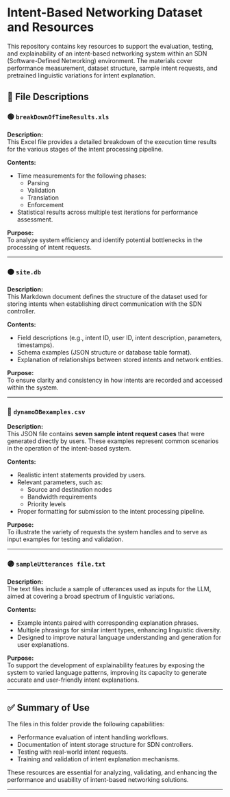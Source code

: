 # Intent-Based Networking Dataset and Resources

This repository contains key resources to support the evaluation, testing, and explainability of an intent-based networking system within an SDN (Software-Defined Networking) environment. The materials cover performance measurement, dataset structure, sample intent requests, and pretrained linguistic variations for intent explanation.

## 📂 File Descriptions

### 🟢 `breakDownOfTimeResults.xls`
**Description:**  
This Excel file provides a detailed breakdown of the execution time results for the various stages of the intent processing pipeline.

**Contents:**  
- Time measurements for the following phases:
  - Parsing
  - Validation
  - Translation
  - Enforcement
- Statistical results across multiple test iterations for performance assessment.

**Purpose:**  
To analyze system efficiency and identify potential bottlenecks in the processing of intent requests.

---

### 🟠 `site.db`
**Description:**  
This Markdown document defines the structure of the dataset used for storing intents when establishing direct communication with the SDN controller.

**Contents:**  
- Field descriptions (e.g., intent ID, user ID, intent description, parameters, timestamps).
- Schema examples (JSON structure or database table format).
- Explanation of relationships between stored intents and network entities.

**Purpose:**  
To ensure clarity and consistency in how intents are recorded and accessed within the system.

---

### 🔵 `dynamoDBexamples.csv`
**Description:**  
This JSON file contains **seven sample intent request cases** that were generated directly by users. These examples represent common scenarios in the operation of the intent-based system.

**Contents:**  
- Realistic intent statements provided by users.
- Relevant parameters, such as:
  - Source and destination nodes
  - Bandwidth requirements
  - Priority levels
- Proper formatting for submission to the intent processing pipeline.

**Purpose:**  
To illustrate the variety of requests the system handles and to serve as input examples for testing and validation.

---

### 🟣 `sampleUtterances file.txt`
**Description:**  
The text files include a sample of utterances used as inputs for the LLM, aimed at covering a broad spectrum of linguistic variations.

**Contents:**  
- Example intents paired with corresponding explanation phrases.
- Multiple phrasings for similar intent types, enhancing linguistic diversity.
- Designed to improve natural language understanding and generation for user explanations.

**Purpose:**  
To support the development of explainability features by exposing the system to varied language patterns, improving its capacity to generate accurate and user-friendly intent explanations.

---

## ✅ Summary of Use

The files in this folder provide the following capabilities:
- Performance evaluation of intent handling workflows.
- Documentation of intent storage structure for SDN controllers.
- Testing with real-world intent requests.
- Training and validation of intent explanation mechanisms.

These resources are essential for analyzing, validating, and enhancing the performance and usability of intent-based networking solutions.

---
